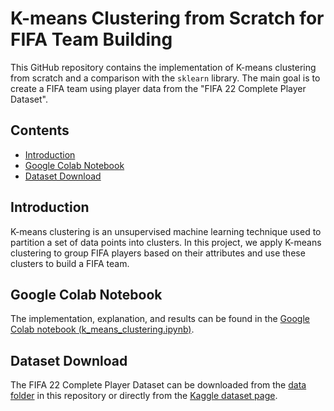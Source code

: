 # K-means Clustering from Scratch for FIFA Team Building

This GitHub repository contains the implementation of K-means clustering from scratch and a comparison with the `sklearn` library. The main goal is to create a FIFA team using player data from the "FIFA 22 Complete Player Dataset".


## Contents

- [Introduction](#introduction)
- [Google Colab Notebook](#google-colab-notebook)
- [Dataset Download](#dataset-download)

## Introduction

K-means clustering is an unsupervised machine learning technique used to partition a set of data points into clusters. In this project, we apply K-means clustering to group FIFA players based on their attributes and use these clusters to build a FIFA team.

## Google Colab Notebook

The implementation, explanation, and results can be found in the [Google Colab notebook (k_means_clustering.ipynb)](https://colab.research.google.com/link-to-your-colab-notebook).

## Dataset Download

The FIFA 22 Complete Player Dataset can be downloaded from the [data folder](https://github.com/shrutin567/K-means-Clustering/data) in this repository or directly from the [Kaggle dataset page](https://www.kaggle.com/datasets/stefanoleone992/fifa-22-complete-player-dataset).
